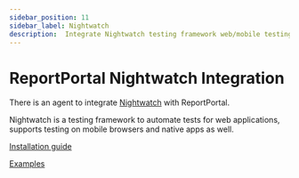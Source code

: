 ```yaml
---
sidebar_position: 11
sidebar_label: Nightwatch
description:  Integrate Nightwatch testing framework web/mobile testing analysis.
---
```


# ReportPortal Nightwatch Integration

There is an agent to integrate [Nightwatch](https://nightwatchjs.org/) with ReportPortal.

Nightwatch is a testing framework to automate tests for web applications, supports testing on mobile browsers and native apps as well.

[Installation guide](https://github.com/reportportal/agent-js-nightwatch#readme)

[Examples](https://github.com/reportportal/examples-js/tree/master/example-nightwatch)
